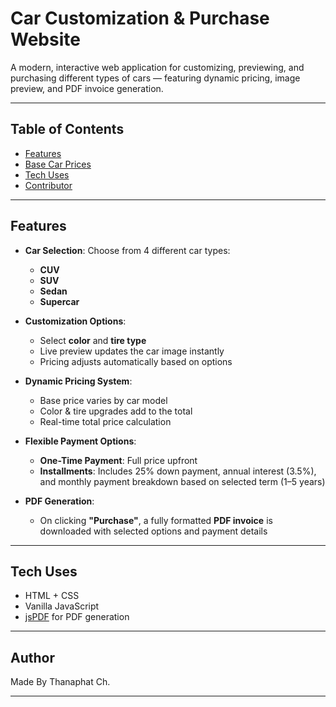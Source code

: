 # Car Customization & Purchase Website

A modern, interactive web application for customizing, previewing, and purchasing different types of cars — featuring dynamic pricing, image preview, and PDF invoice generation.

---

## Table of Contents

- [Features](#-features)
- [Base Car Prices](#-base-car-prices)
- [Tech Uses](#-technologies-used)
- [Contributor](#-author)

---

## Features

- **Car Selection**: Choose from 4 different car types:
  - **CUV**
  - **SUV**
  - **Sedan**
  - **Supercar**
  
- **Customization Options**:
  - Select **color** and **tire type**
  - Live preview updates the car image instantly
  - Pricing adjusts automatically based on options

- **Dynamic Pricing System**:
  - Base price varies by car model
  - Color & tire upgrades add to the total
  - Real-time total price calculation

- **Flexible Payment Options**:
  - **One-Time Payment**: Full price upfront
  - **Installments**: Includes 25% down payment, annual interest (3.5%), and monthly payment breakdown based on selected term (1–5 years)

- **PDF Generation**:
  - On clicking **"Purchase"**, a fully formatted **PDF invoice** is downloaded with selected options and payment details

---

## Tech Uses

- HTML + CSS
- Vanilla JavaScript
- [jsPDF](https://github.com/parallax/jsPDF) for PDF generation

---

## Author

Made By Thanaphat Ch.

---
